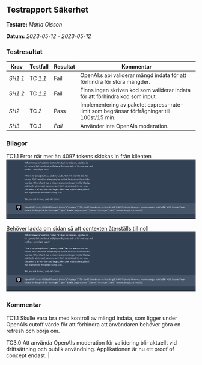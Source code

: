 ## Testrapport  Säkerhet


**Testare:** *Maria Olsson*

**Datum:** *2023-05-12 - 2023-05-12*

### Testresultat

| Krav     | Testfall     | Resultat    | Kommentar |
| -------- | ------------ | ----------- | --------- |
| *SH1.1* | TC *1.1* | Fail |OpenAI:s api validerar mängd indata för att förhindra för stora mängder. |
| *SH1.2* | TC *1.2* | Fail |Finns ingen skriven kod som validerar indata för att förhindra kod som input      |
| *SH2* | TC *2* | Pass |Implementering av paketet express-rate-limit som begränsar förfrågningar till 100st/15 min.           |
| *SH3* | TC *3* | *Fail* |Använder inte OpenAIs moderation. 

### Bilagor
TC1.1 Error när mer än 4097 tokens skickas in från klienten
<img src="/img/Sakerhet_1_20230512.PNG" />

Behöver ladda om sidan så att contexten återställs till noll
<img src="/img/Sakerhet_1_20230512.PNG" />

### Kommentar
TC1.1 Skulle vara bra med kontroll av mängd indata, som ligger under OpenAIs cutoff värde för att förhindra att användaren behöver göra en refresh och börja om. 

TC3.0 Att använda OpenAIs moderation för validering blir aktuellt vid driftsättning och publik användning. Applikationen är nu ett proof of concept endast. |
